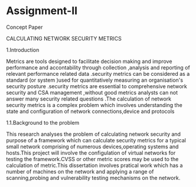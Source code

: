 # Assignment-II
Concept Paper

CALCULATING NETWORK SECURITY METRICS

1.Introduction

Metrics are tools designed to facilitate decision making and improve performance and accontability through collection ,analysis and reporting of relevant performance related data .security metrics can be considered as a standard (or system )used for quantitatively measuring an organisation's security posture .security metrics are essential to comprehensive network security and CSA management ,without good metrics analysts can not answer many security related questions .The calculation of network security metrics is a complex problem which involves understanding the state and configuration of network connections,device and protocols

1.1.Background to the problem

This research analyses the problem of calculating network security and purpose of a framework which can calculate security metrics for a typical small network comprising of numerous devices,operating systems and hosts.This project will involve the configulation of virtual networks for testing the framework.CVSS or other metric scores may be used to the calculation of metric.This dissertation involves pratical work which has a number of machines on the network and applying a range of scanning,probing and vulnerability testing mechanisms on the network.
